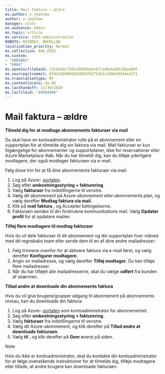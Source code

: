 ```yaml
---
title: Mail faktura – ældre
ms.author: v-jmathew
author: v-jmathew
manager: scotv
ms.audience: Admin
ms.topic: article
ms.service: o365-administration
ROBOTS: NOINDEX, NOFOLLOW
localization_priority: Normal
ms.collection: Adm_O365
ms.custom:
- "9003801"
- "6864"
ms.openlocfilehash: 13ce920c7203c89d6bb4c671198eba89c98aeb0f
ms.sourcegitcommit: 0f42d1600b6845083f0273d14c1d9e59344e4371
ms.translationtype: MT
ms.contentlocale: da-DK
ms.lasthandoff: 11/30/2020
ms.locfileid: "49564496"
---
```

# <a name="e-mail-invoice---legacy"></a>Mail faktura – ældre

**Tilmeld dig for at modtage abonnements fakturaer via mail**

Du skal have en kontoadministrator rolle på et abonnement eller en supportplan for at tilmelde dig sin faktura via mail. Mail fakturaer er kun tilgængelige for abonnementer og supportplaner, ikke for reservationer eller Azure Marketplace-Køb. Når du har tilmeldt dig, kan du tilføje yderligere modtagere, der også modtager fakturaen via e-mail.

Følg disse trin for at få dine abonnements fakturaer via mail:

1. Log på Azure- [portalen](https://portal.azure.com/).
2. Søg efter **omkostningsstyring + fakturering**.
3. Vælg **fakturaer** fra indstillingerne til venstre.
4. Vælg dit abonnement på Azure-abonnement eller-abonnements plan, og vælg derefter **Modtag faktura via mail**.
5. Klik på **mail faktura** , og Accepter betingelserne.
6. Fakturaen sendes til din foretrukne kommunikations mail. Vælg **Opdater profil** for at opdatere mailen.

**Tilføj flere modtagere til modtag fakturaer**

Hvis du vil dele fakturaer til dit abonnement og din supportplan hver måned med dit regnskabs team eller sende dem til en af dine andre mailadresser:

1. Følg trinnene ovenfor for at aktivere faktura via e-mail først, og vælg derefter **Konfigurer modtagere.**
2. Angiv en mailadresse, og vælg derefter **Tilføj modtager**. Du kan tilføje flere mailadresser.
3. Når du har tilføjet alle mailadresserne, skal du vælge **udført** fra bunden af skærmen.

**Tillad andre at downloade din abonnements faktura**

Hvis du vil give brugere/grupper adgang til abonnement på abonnements niveau, kan du downloade din faktura:

1. Log på Azure- [portalen](https://portal.azure.com/) som kontoadministrator for abonnementet.
2. Søg efter **omkostningsstyring + fakturering**.
3. Vælg **fakturaer** fra indstillingerne til venstre.
4. Vælg dit Azure-abonnement, og klik derefter på **Tillad andre at downloade fakturaen**.
5. Vælg **til** , og klik derefter på **Gem** øverst på siden.

> [!NOTE]
Hvis du ikke er kontoadministrator, skal du kontakte din kontoadministrator for at følge ovenstående instruktioner for at tilmelde dig, tilføje modtagere eller tillade, at andre brugere kan downloade fakturaen.
